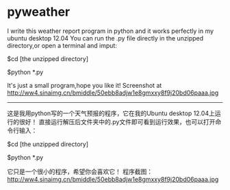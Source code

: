 pyweather
=========

I write this weather report program in python and it works perfectly in my ubuntu desktop 12.04
You can run the .py file directly in the unzipped directory,or open a terminal and imput:

$cd [the unzipped directory]

$python *.py

It's just a small program,hope you like it!
Screenshot at http://ww4.sinaimg.cn/bmiddle/50ebb8adjw1e8gmxxy8f9j20bd06paaa.jpg



***********************************************************************************************

这是我用python写的一个天气预报的程序，它在我的Ubuntu desktop 12.04上运行的很好！
直接运行解压后文件夹中的.py文件即可看到运行效果，也可以打开命令行输入：

$cd [the unzipped directory]

$python *.py

它只是一个很小的程序，希望你会喜欢它！
程序截图：http://ww4.sinaimg.cn/bmiddle/50ebb8adjw1e8gmxxy8f9j20bd06paaa.jpg
